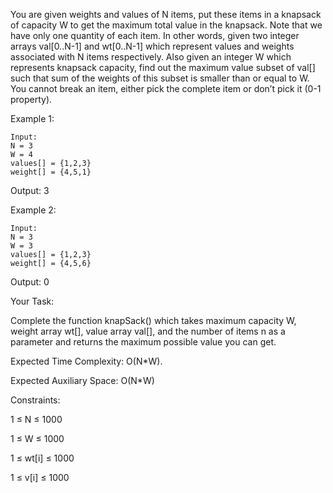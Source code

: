 You are given weights and values of N items, put these items in a knapsack of capacity W to get the maximum total value in the knapsack. Note that we have only one quantity of each item.
In other words, given two integer arrays val[0..N-1] and wt[0..N-1] which represent values and weights associated with N items respectively. Also given an integer W which represents knapsack capacity, find out the maximum value subset of val[] such that sum of the weights of this subset is smaller than or equal to W. You cannot break an item, either pick the complete item or don’t pick it (0-1 property).

Example 1:

```
Input:
N = 3
W = 4
values[] = {1,2,3}
weight[] = {4,5,1}
```
Output: 3

Example 2:
  ```
Input:
N = 3
W = 3
values[] = {1,2,3}
weight[] = {4,5,6}
```
Output: 0

Your Task:

Complete the function knapSack() which takes maximum capacity W, weight array wt[], value array val[], and the number of items n as a parameter and returns the maximum possible value you can get.

Expected Time Complexity: O(N*W).

Expected Auxiliary Space: O(N*W)


Constraints:

1 ≤ N ≤ 1000

1 ≤ W ≤ 1000

1 ≤ wt[i] ≤ 1000

1 ≤ v[i] ≤ 1000
